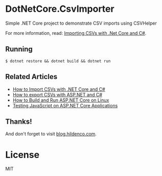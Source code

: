 # DotNetCore.CsvImporter
Simple .NET Core project to demonstrate CSV imports using CSVHelper

For more information, read:
[Importing CSVs with .Net Core and C#](https://blog.hildenco.com/2018/03/importing-csvs-super-easily-with-net.html).

## Running
`$ dotnet restore && dotnet build && dotnet run`

## Related Articles
* [How to Import CSVs with .NET Core and C#](https://blog.hildenco.com/2018/03/importing-csvs-super-easily-with-net.html)
* [How to export CSVs with ASP.NET and C#](https://blog.hildenco.com/2018/03/exporting-csv-generated-in-memory-in.html)
* [How to Build and Run ASP.NET Core on Linux](https://blog.hildenco.com/2018/04/building-and-running-aspnet-core-apps.html)
* [Testing JavaScript on ASP.NET Core Applications](https://blog.hildenco.com/2018/04/testing-javascript-on-aspnet-core.html)

## Thanks!
And don't forget to visit [blog.hildenco.com](https://blog.hildenco.com).

# License
MIT